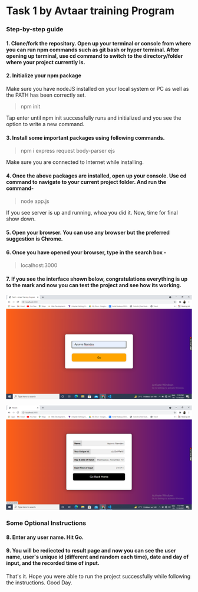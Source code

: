 
# Task 1 by Avtaar training Program

### Step-by-step guide


#### 1. Clone/fork the repository. Open up your terminal or console from where you can run npm commands such as git bash or hyper terminal. After opening up terminal, use cd command to switch to the directory/folder where your project currently is.

#### 2. Initialize your npm package 

 Make sure you have nodeJS installed on your local system or PC as well as the PATH has been correctly set.

> npm init

 Tap enter until npm init successfully runs and initialized and you see the option to write a new command.

#### 3. Install some important packages using following commands.

> npm i express request body-parser ejs

 Make sure you are connected to Internet while installing.

#### 4. Once the above packages are installed, open up your console. Use cd command to navigate to your current project folder. And run the command-

> node app.js

 If you see server is up and running, whoa you did it. Now, time for final show down.

#### 5. Open your browser. You can use any browser but the preferred suggestion is Chrome.

#### 6. Once you have opened your browser, type in the search box -

> localhost:3000

#### 7. If you see the interface shown below, congratulations everything is up to the mark and now you can test the project and see how its working.

![Interface1.png](https://github.com/Apurva-official/Task1_Avtaar_Training_Program/blob/main/Screenshot%20(233).png)

![Interface2.png](https://github.com/Apurva-official/Task1_Avtaar_Training_Program/blob/main/Screenshot%20(234).png)

### Some Optional Instructions

#### 8. Enter any user name. Hit Go.

#### 9. You will be rediected to result page and now you can see the user name, user's unique id (different and random each time), date and day of input, and the recorded time of input. 

 That's it. Hope you were able to run the project successfully while following the instructions. Good Day.
